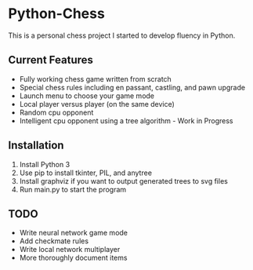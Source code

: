 # Python-Chess
This is a personal chess project I started to develop fluency in Python.

## Current Features
* Fully working chess game written from scratch
* Special chess rules including en passant, castling, and pawn upgrade
* Launch menu to choose your game mode
* Local player versus player (on the same device)
* Random cpu opponent
* Intelligent cpu opponent using a tree algorithm - Work in Progress

## Installation
1. Install Python 3
1. Use pip to install tkinter, PIL, and anytree
1. Install graphviz if you want to output generated trees to svg files
1. Run main.py to start the program

## TODO
 * Write neural network game mode
 * Add checkmate rules
 * Write local network multiplayer
 * More thoroughly document items
